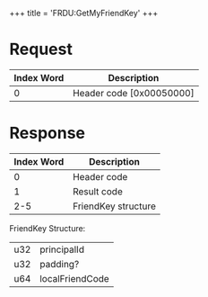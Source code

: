 +++
title = 'FRDU:GetMyFriendKey'
+++

# Request

| Index Word | Description                |
|------------|----------------------------|
| 0          | Header code \[0x00050000\] |

# Response

| Index Word | Description         |
|------------|---------------------|
| 0          | Header code         |
| 1          | Result code         |
| 2-5        | FriendKey structure |

FriendKey Structure:

|     |                 |
|-----|-----------------|
| u32 | principalId     |
| u32 | padding?        |
| u64 | localFriendCode |
